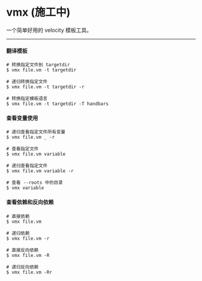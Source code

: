 # vmx (施工中)

一个简单好用的 velocity 模板工具。

---

#### 翻译模板

```
# 转换指定文件到 targetdir
$ vmx file.vm -t targetdir

# 递归转换指定文件
$ vmx file.vm -t targetdir -r

# 转换指定模板语言
$ vmx file.vm -t targetdir -T handbars
```

#### 查看变量使用

```
# 递归查看指定文件所有变量
$ vmx file.vm _ -r

# 查看指定文件
$ vmx file.vm variable

# 递归查看指定文件
$ vmx file.vm variable -r

# 查看 --roots 中的目录
$ vmx variable
```

#### 查看依赖和反向依赖

```
# 直接依赖
$ vmx file.vm

# 递归依赖
$ vmx file.vm -r

# 直接反向依赖
$ vmx file.vm -R

# 递归反向依赖
$ vmx file.vm -Rr
```
